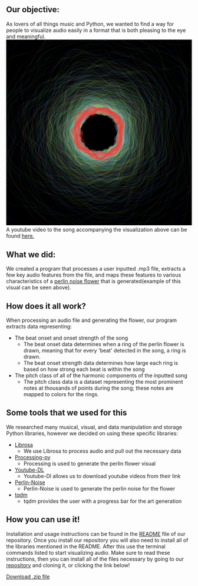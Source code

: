 ## Our objective:
As lovers of all things music and Python, we wanted to find a way for people to visualize audio easily in a format that is both pleasing to the eye and meaningful.
![Visualization of a cover of Daft Punk's song, Harder, Better, Faster stronger](daft_punk_visual.png)
A youtube video to the song accompanying the visualization above can be found [here.](https://youtu.be/RHu0ALxqUIo)

## What we did: 
We created a program that processes a user inputted .mp3 file, extracts a few key audio features from the file, and maps these features to various characteristics of a [perlin noise flower](https://www.benfrederickson.com/flowers-from-simplex-noise/) that is generated(example of this visual can be seen above).

## How does it all work? 
When processing an audio file and generating the flower, our program extracts data representing: 
* The beat onset and onset strength of the song 
  * The beat onset data determines when a ring of the perlin flower is drawn, meaning that for every 'beat' detected in the song, a ring is drawn.
  * The beat onset strength data determines how large each ring is based on how strong each beat is within the song 
* The pitch class of all of the harmonic components of the inputted song
  * The pitch class data is a dataset representing the most prominent notes at thousands of points during the song; these notes are mapped to colors for the rings. 

## Some tools that we used for this
We researched many musical, visual, and data manipulation and storage Python libraries, however we decided on using these specific libraries:
* [Librosa](https://librosa.org/doc/main/index.html)
  * We use Librosa to process audio and pull out the necessary data
* [Processing-py](https://py.processing.org/)
  * Processing is used to generate the perlin flower visual
* [Youtube-DL](https://youtube-dl.org/)
  * Youtube-Dl allows us to download youtube videos from their link 
* [Perlin-Noise](https://pypi.org/project/perlin-noise/)
  * Perlin-Noise is used to generate the perlin noise for the flower
* [tqdm](https://pypi.org/project/tqdm/)
  * tqdm provides the user with a progress bar for the art generation

## How you can use it! 
Installation and usage instructions can be found in the [README](https://github.com/olincollege/video-synth/blob/main/README.md) file of our repository. Once you install our repository you will also need to install all of the libraries mentioned in the README. After this use the terminal commands listed to start visualizing audio. Make sure to read these instructions, then you can install all of the files necessary by going to our [repository](https://github.com/olincollege/video-synth) and cloning it, or clicking the link below!

<a href="video-synth-main.zip">Download .zip file</a>
